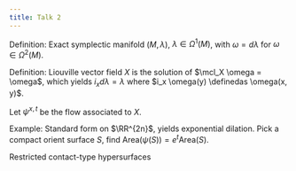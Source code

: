 ```yaml
---
title: Talk 2
---
```


Definition:
Exact symplectic manifold $(M, \lambda)$, $\lambda \in \Omega^1(M)$, with $\omega = d\lambda$ for $\omega \in \Omega^2(M)$.

Definition:
Liouville vector field $X$ is the solution of $\mcl_X \omega = \omega$, which yields $i_x d\lambda = \lambda$ where $i_x \omega(y) \definedas \omega(x, y)$.

Let $\psi^{x, t}$ be the flow associated to $X$.

Example:
Standard form on $\RR^{2n}$, yields exponential dilation.
Pick a compact orient surface $S$, find $\mathrm{Area}(\psi(S)) = e^t \mathrm{Area}(S)$.

Restricted contact-type hypersurfaces


